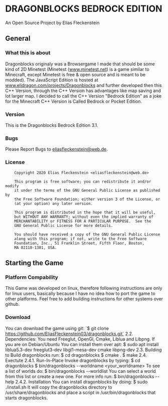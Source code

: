 # DRAGONBLOCKS BEDROCK EDITION
An Open Source Project by Elias Fleckenstein
## General
### What this is about
Dragonblocks originaly was a Browsergame I made that should be some kind of 2D Minetest (Minetest (www.minetest.net) is a game similar to Minecraft, except Minetest is free & open source and is meant to be modded). The JavaScript Edition is hosted at www.elidragon.com/projects/Dragonblocks and further developed then this C++ Version, through the C++ Version has advantages like map saving and lot larger map. I decided to call the C++ Version "Bedrock Edition" as a joke for the Minecraft C++ Version is Called Bedrock or Pocket Edition.
### Version
This is the Dragonblocks Bedrock Edition 3.1.
### Bugs
Please Report Bugs to eliasfleckenstein@web.de.
### License
		Copyright 2020 Elias Fleckenstein <eliasfleckenstein@web.de>
		
		This program is free software; you can redistribute it and/or modify
		it under the terms of the GNU General Public License as published by
		the Free Software Foundation; either version 3 of the License, or
		(at your option) any later version.
		
		This program is distributed in the hope that it will be useful,
		but WITHOUT ANY WARRANTY; without even the implied warranty of
		MERCHANTABILITY or FITNESS FOR A PARTICULAR PURPOSE.  See the
		GNU General Public License for more details.

		You should have received a copy of the GNU General Public License
		along with this program; if not, write to the Free Software
		Foundation, Inc., 51 Franklin Street, Fifth Floor, Boston,
		MA 02110-1301, USA.
## Starting the Game
### Platform Compability
This Game was developed on linux, therefore following instructions are only for linux users, basically because I have no idea how to port the game to other platforms. Feel free to add building instructions for other systems over github.
### Download
You can download the game using git:
´$ git clone https://github.com/EliasFleckenstein03/dragonblocks.git´
	2.2. Dependencies:
		You need Freeglut, OpenGl, Cmake, Liblua and Libpng.
		If you are on Debian/Ubuntu You can install them over apt: 
			$ sudo apt install liblua5.3-dev freeglut3-dev libgl1-mesa-dev cmake libpng-dev
    2.3. Building
        to Build dragonblocks run:
            $ cd dragonblocks
            $ cmake .
            $ make
	2.4. Exectute
		2.4.1. Run-In-Place
			Invoke dragonblocks by typing:
                		$ cd dragonblocks
                		$ bin/dragonblocks --worldname <your_worldname>
            		To see a list of worlds do:
                		$ bin/dragonblocks --worldlist
            		You can select a world from this list or create a new one.
            		For more info run:
				$ bin/dragonblocks --help
		2.4.2. Installation
			You can install dragonblocks by doing:
				$ sudo ./install.sh
			It will copy the dragonblocks directory to /usr/share/dragonblocks and place a script in
			/usr/bin/dragonblocks that starts dragonblocks.
